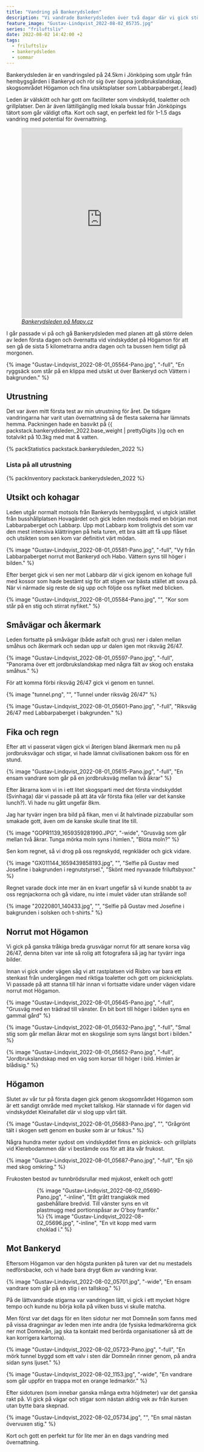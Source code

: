 ```yaml
---
title: "Vandring på Bankerydsleden"
description: "Vi vandrade Bankerydsleden över två dagar där vi gick större delen av leden första dagen och övernattade vid vindskyddet på Högamon för att sen gå de sista 5 kilometrarna andra dagen och ta bussen hem tidigt på morgonen."
feature_image: "Gustav-Lindqvist_2022-08-02_05735.jpg"
series: "friluftsliv"
date: 2022-08-02 14:42:00 +2
tags:
  - friluftsliv
  - bankerydsleden
  - sommar
---
```

  
Bankerydsleden är en vandringsled på 24.5km i Jönköping som utgår från hembygsgården i Bankeryd och rör sig över öppna jordbrukslandskap, skogsområdet Högamon och fina utsiktsplatser som Labbarpaberget.{.lead}

Leden är välskött och har gott om faciliteter som vindskydd, toaletter och grillplatser. Den är även lättillgänglig med lokala bussar från Jönköpings tätort som går väldigt ofta. Kort och sagt, en perfekt led för 1–1.5 dags vandring med potential för övernattning.

<figure class="map -full">
    <iframe style="border:none" src="https://en.frame.mapy.cz/s/gabeporena" width="100%" height="500" frameborder="0" alt="Karta över Bankeryd med Bankerydsleden utmärkt med röd linje."></iframe>
    <figcaption><em><a href="https://en.mapy.cz/turisticka?x=14.0721374&y=57.8475668&z=14&l=0">Bankerydsleden på Mapy.cz</a></em></figcaption>
</figure>

I går passade vi på och gå Bankerydsleden med planen att gå större delen av leden första dagen och övernatta vid vindskyddet på Högamon för att sen gå de sista 5 kilometrarna andra dagen och ta bussen hem tidigt på morgonen.

{% image "Gustav-Lindqvist_2022-08-01_05564-Pano.jpg", "-full", "En ryggsäck som står på en klippa med utsikt ut över Bankeryd och Vättern i bakgrunden." %}

## Utrustning

Det var även mitt första test av min utrustning för året. De tidigare vandringarna har varit utan övernattning så de flesta sakerna har lämnats hemma. Packningen hade en basvikt på {{ packstack.bankerydsleden_2022.base_weight | prettyDigits }}g och en totalvikt på 10.3kg med mat & vatten.

{% packStatistics packstack.bankerydsleden_2022 %}

### Lista på all utrustning

{% packInventory packstack.bankerydsleden_2022 %}

## Utsikt och kohagar

Leden utgår normalt motsols från Bankeryds hembygsgård, vi utgick istället från busshållplatsen Hovagärdet och gick leden medsols med en början mot Labbarpaberget och Labbarp. Upp mot Labbarp kom troligtvis det som var den mest intensiva klättringen på hela turen, ett bra sätt att få upp flåset och utsikten som sen kom var definitivt värt mödan.

{% image "Gustav-Lindqvist_2022-08-01_05581-Pano.jpg", "-full", "Vy från Labbarpaberget norrut mot Bankeryd och Habo. Vättern syns till höger i bilden." %}

Efter berget gick vi sen ner mot Labbarp där vi gick igenom en kohage full med kossor som hade bestämt sig för att stigen var bästa stället att sova på. När vi närmade sig reste de sig upp och följde oss nyfiket med blicken.

{% image "Gustav-Lindqvist_2022-08-01_05584-Pano.jpg", "", "Kor som står på en stig och stirrat nyfiket." %}

## Småvägar och åkermark

Leden fortsatte på småvägar (både asfalt och grus) ner i dalen mellan småhus och åkermark och sedan upp ur dalen igen mot riksväg 26/47.

{% image "Gustav-Lindqvist_2022-08-01_05597-Pano.jpg", "-full", "Panorama över ett jordbrukslandskap med några fält av skog och enstaka småhus." %}

För att komma förbi riksväg 26/47 gick vi genom en tunnel.

{% image "tunnel.png", "", "Tunnel under riksväg 26/47" %}

{% image "Gustav-Lindqvist_2022-08-01_05601-Pano.jpg", "-full", "Riksväg 26/47 med Labbarpaberget i bakgrunden." %}

## Fika och regn

Efter att vi passerat vägen gick vi återigen bland åkermark men nu på jordbruksvägar och stigar, vi hade lämnat civilisationen bakom oss för en stund.

{% image "Gustav-Lindqvist_2022-08-01_05615-Pano.jpg", "-full", "En ensam vandrare som går på en jordbruksväg mellan två åkrar" %}

Efter åkrarna kom vi in i ett litet skogsparti med det första vindskyddet (Svinhaga) där vi passade på att äta vår första fika (eller var det kanske lunch?). Vi hade nu gått ungefär 8km.

Jag har tyvärr ingen bra bild på fikan, men vi åt halvtinade pizzabullar som smakade gott, även om de kanske skulle tinat lite till.

{% image "GOPR1139_1659359281990.JPG", "-wide", "Grusväg som går mellan två åkrar. Tunga mörka moln syns i himlen.", "Blöta moln?" %}

Sen kom regnet, så vi drog på oss regnskydd, regnkläder och gick vidare.

{% image "GX011144_1659439858193.jpg", "", "Selfie på Gustav med Josefine i bakgrunden i regnutstyrsel.", "Skönt med nyvaxade friluftsbyxor." %}

Regnet varade dock inte mer än en kvart ungefär så vi kunde snabbt ta av oss regnjackorna och gå vidare, nu inte i mulet väder utan strålande sol!

{% image "20220801_140433.jpg", "", "Selfie på Gustav med Josefine i bakgrunden i solsken och t-shirts." %}

## Norrut mot Högamon

Vi gick på ganska tråkiga breda grusvägar norrut för att senare korsa väg 26/47, denna biten var inte så rolig att fotografera så jag har tyvärr inga bilder.

Innan vi gick under vägen såg vi att rastplatsen vid Risbro var bara ett stenkast från undergången med riktiga toaletter och gott om picknickplats. Vi passade på att stanna till här innan vi fortsatte vidare under vägen vidare norrut mot Högamon.

{% image "Gustav-Lindqvist_2022-08-01_05645-Pano.jpg", "-full", "Grusväg med en trädrad till vänster. En bit bort till höger i bilden syns en gammal gård" %}

{% image "Gustav-Lindqvist_2022-08-01_05632-Pano.jpg", "-full", "Smal stig som går mellan åkrar mot en skogslinje som syns längst bort i bilden." %}

{% image "Gustav-Lindqvist_2022-08-01_05652-Pano.jpg", "-full", "Jordbrukslandskap med en väg som korsar till höger i bild. Himlen är blådisig." %}

## Högamon

Slutet av vår tur på första dagen gick genom skogsområdet Högamon som är ett sandigt område med mycket tallskog. Här stannade vi för dagen vid vindskyddet Kleinafallet där vi slog upp vårt tält.

{% image "Gustav-Lindqvist_2022-08-01_05683-Pano.jpg", "", "Grågrönt tält i skogen sett genom en buske som är ur fokus." %}

Några hundra meter sydost om vindskyddet finns en picknick- och grillplats vid Klerebodammen där vi bestämde oss för att äta vår frukost.

{% image "Gustav-Lindqvist_2022-08-01_05687-Pano.jpg", "-full", "En sjö med skog omkring." %}

Frukosten bestod av tunnbrödsrullar med mjukost, enkelt och gott!

<figure class="gallery">
    <figure class="gallery-row">
        {% image "Gustav-Lindqvist_2022-08-02_05690-Pano.jpg", "-inline", "Ett grått trangiakök med gasbehållare bredvid. Till vänster syns en vit plastmugg med portionspåsar av O'boy framför." %}
        {% image "Gustav-Lindqvist_2022-08-02_05696.jpg", "-inline", "En vit kopp med varm choklad i." %}
    </figure>
</figure>

## Mot Bankeryd

Eftersom Högamon var den högsta punkten på turen var det nu mestadels nedförsbacke, och vi hade bara drygt 6km av vandring kvar.

{% image "Gustav-Lindqvist_2022-08-02_05701.jpg", "-wide", "En ensam vandrare som går på en stig i en tallskog." %}

På de lättvandrade stigarna var vandringen lätt, vi gick i ett mycket högre tempo och kunde nu börja kolla på vilken buss vi skulle matcha.

Men först var det dags för en liten sidotur ner mot Domneån som fanns med på vissa dragningar av leden men inte andra (de fysiska ledmarkörerna gick ner mot Domneån, jag ska ta kontakt med berörda organisationer så att de kan korrigera kartorna).

{% image "Gustav-Lindqvist_2022-08-02_05723-Pano.jpg", "-full", "En mörk tunnel byggd som ett valv i sten där Domneån rinner genom, på andra sidan syns ljuset." %}

{% image "Gustav-Lindqvist_2022-08-02_1153.jpg", "-wide", "En vandrare som går uppför en trappa mot en orange ledmarkör." %}

Efter sidoturen (som innebar ganska många extra höjdmeter) var det ganska rakt på. Vi gick på vägar och stigar som nästan aldrig vek av från kursen utan bytte bara skepnad.

{% image "Gustav-Lindqvist_2022-08-02_05734.jpg", "", "En smal nästan övervuxen stig." %}

Kort och gott en perfekt tur för lite mer än en dags vandring med övernattning.


